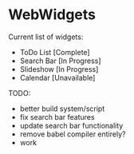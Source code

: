 # WebWidgets

Current list of widgets:
  - ToDo List [Complete]
  - Search Bar [In Progress]
  - Slideshow [In Progress]
  - Calendar [Unavailable]

TODO:
  - better build system/script
  - fix search bar features
  - update search bar functionality
  - remove babel compiler entirely?
  - work